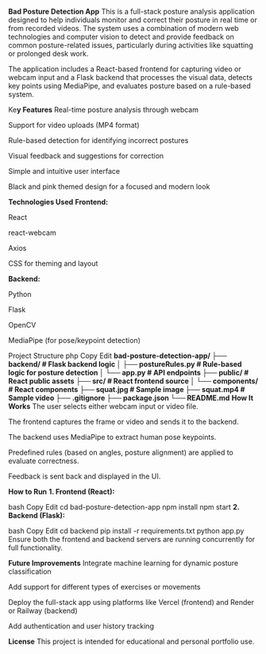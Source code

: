 **Bad Posture Detection App**
This is a full-stack posture analysis application designed to help individuals monitor and correct their posture in real time or from recorded videos. The system uses a combination of modern web technologies and computer vision to detect and provide feedback on common posture-related issues, particularly during activities like squatting or prolonged desk work.

The application includes a React-based frontend for capturing video or webcam input and a Flask backend that processes the visual data, detects key points using MediaPipe, and evaluates posture based on a rule-based system.

Ke**y Features**
Real-time posture analysis through webcam

Support for video uploads (MP4 format)

Rule-based detection for identifying incorrect postures

Visual feedback and suggestions for correction

Simple and intuitive user interface

Black and pink themed design for a focused and modern look

**Technologies Used**
**Frontend:**

React

react-webcam

Axios

CSS for theming and layout

**Backend:**

Python

Flask

OpenCV

MediaPipe (for pose/keypoint detection)

Project Structure
php
Copy
Edit
**bad-posture-detection-app/
├── backend/                  # Flask backend logic
│   ├── postureRules.py       # Rule-based logic for posture detection
│   └── app.py                # API endpoints
├── public/                   # React public assets
├── src/                      # React frontend source
│   └── components/           # React components
├── squat.jpg                 # Sample image
├── squat.mp4                 # Sample video
├── .gitignore
├── package.json
└── README.md**
**How It Works**
The user selects either webcam input or video file.

The frontend captures the frame or video and sends it to the backend.

The backend uses MediaPipe to extract human pose keypoints.

Predefined rules (based on angles, posture alignment) are applied to evaluate correctness.

Feedback is sent back and displayed in the UI.

**How to Run**
**1. Frontend (React):**

bash
Copy
Edit
cd bad-posture-detection-app
npm install
npm start
**2. Backend (Flask):**

bash
Copy
Edit
cd backend
pip install -r requirements.txt
python app.py
Ensure both the frontend and backend servers are running concurrently for full functionality.

**Future Improvements**
Integrate machine learning for dynamic posture classification

Add support for different types of exercises or movements

Deploy the full-stack app using platforms like Vercel (frontend) and Render or Railway (backend)

Add authentication and user history tracking

**License**
This project is intended for educational and personal portfolio use.
